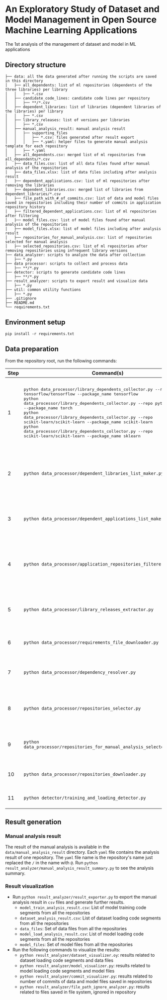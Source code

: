 # An Exploratory Study of Dataset and Model Management in Open Source Machine Learning Applications
The 1st analysis of the management of dataset and model in ML applications

## Directory structure
```
├── data: all the data generated after running the scripts are saved in this directory
│   ├── all_dependents: list of ml repositories (dependents of the three libraries) per library
│   │   ├── *.csv
│   ├── candidate_code_lines: candidate code lines per repository
│   │   ├── **/*.csv
│   ├── dependent_libraries: list of libraries (dependent libraries of the libraries) per library
│   │   ├── *.csv
│   ├── library_releases: list of versions per libraries
│   │   ├── *.csv
│   ├── manual_analysis_result: manual analysis result
│   │   ├── supporting_files
│   │   │   ├── *.csv: files generated after result export
│   │   │   ├── *.yaml: helper files to generate manual analysis template for each repository 
│   │   ├── *.yaml
│   ├── all_dependents.csv: merged list of ml repositories from all_dependents/*.csv  
│   ├── data_files.csv: list of all data files found after manual analysis of the repositories
│   ├── data_files.xlsx: list of data files including after analysis result
│   ├── dependent_applications.csv: list of ml repositories after removing the libraries
│   ├── dependent_libraries.csv: merged list of libraries from dependent_libraries/*.csv
│   ├── file_path_with_#_of_commits.csv: list of data and model files saved in repositories including their number of commits in application repository history
│   ├── filtered_dependent_applications.csv: list of ml repositories after filtering
│   ├── model_files.csv: list of model files found after manual analysis of the repositories
│   ├── model_files.xlsx: list of model files including after analysis result
│   ├── repositories_for_manual_analysis.csv: list of repositories selected for manual analysis
│   ├── selected_repositories.csv: list of ml repositories after removing repositories using infrequent library versions
├── data_analyzer: scripts to analyze the data after collection
│   ├── *.py
├── data processor: scripts to collect and process data
│   ├── **/*.py
├── detector: scripts to generate candidate code lines
│   ├── **/*.py
├── result_analyzer: scripts to export result and visualize data
│   ├── *.py
├── util: common utility functions
│   ├── *.py
├── .gitignore
├── README.md 
└── requirements.txt
```

## Environment setup
```commandline
pip install -r requirements.txt
```

## Data preparation
From the repository root, run the following commands:

| Step | Command(s)                                                                                                                                                                                                                                                                                                                                                                                                                                                              | Purpose                                                                                                       | Output                                      |
|------|-------------------------------------------------------------------------------------------------------------------------------------------------------------------------------------------------------------------------------------------------------------------------------------------------------------------------------------------------------------------------------------------------------------------------------------------------------------------------|---------------------------------------------------------------------------------------------------------------|---------------------------------------------|
| 1    | <pre>python data_processor/library_dependents_collector.py --repo tensorflow/tensorflow --package_name tensorflow<br>python data_processor/library_dependents_collector.py --repo pytorch/pytorch --package_name torch<br>python data_processor/library_dependents_collector.py --repo scikit-learn/scikit-learn --package_name scikit-learn<br>python data_processor/library_dependents_collector.py --repo scikit-learn/scikit-learn --package_name sklearn<br></pre> | Collect the ML repositories (dependents of TensorFlow, PyTorch and Scikit-learn) from GitHub dependency graph | `data/all_dependents/*.csv`                 |
| 2    | `python data_processor/dependent_libraries_list_maker.py`                                                                                                                                                                                                                                                                                                                                                                                                               | Get the dependent libraries of TensorFlow, PyTorch and Scikit-learn from Libraries.io                         | `data/dependent_libraries/*.csv`            |
| 3    | `python data_processor/dependent_applications_list_maker.py`                                                                                                                                                                                                                                                                                                                                                                                                            | Remove the libraries from the ML repositories we get after step 1                                             | `data/dependent_applications.csv`           |
| 4    | `python data_processor/application_repositories_filterer.py`                                                                                                                                                                                                                                                                                                                                                                                                            | Filter the list by repository metadata (# of commits, last commit date and repository purpose)                | `data/filtered_dependent_applications.csv`  |
| 5    | `python data_processor/library_releases_extractor.py`                                                                                                                                                                                                                                                                                                                                                                                                                   | Get the list of available versions of TensorFlow, PyTorch and Scikit-learn                                    | `data/library_releases/*.csv`               |
| 6    | `python data_processor/requirements_file_downloader.py`                                                                                                                                                                                                                                                                                                                                                                                                                 | Get the requirements files of the repositories                                                                | `data/requirements_files/*`                 |
| 7    | `python data_processor/dependency_resolver.py`                                                                                                                                                                                                                                                                                                                                                                                                                          | Resolve the dependencies in the requirements files                                                            | `data/all_specifications.csv`               |
| 8    | `python data_processor/repositories_selector.py`                                                                                                                                                                                                                                                                                                                                                                                                                        | Select the repositories based on their used library version                                                   | `data/selected_repositories.csv`            |
| 9    | `python data_processor/repositories_for_manual_analysis_selector.py`                                                                                                                                                                                                                                                                                                                                                                                                    | Randomly select 93 repositories for manual analysis                                                           | `data/repositories_for_manual_analysis.csv` |
| 10   | `python data_processor/repositories_downloader.py`                                                                                                                                                                                                                                                                                                                                                                                                                      | Clone the selected repositories from GitHub                                                                   | `data/repositories_for_manual_analysis/*`   |
| 11   | `python detector/training_and_loading_detector.py`                                                                                                                                                                                                                                                                                                                                                                                                                      | Generate the candidate code lines                                                                             | `data/manual_analysis/*`                    |

## Result generation
### Manual analysis result
The result of the manual analysis is available in the `data/manual_analysis_result` directory. Each `yaml` file contains the analysis result of one repository. The `yaml` file name is the repository's name just replaced the `/` in the name with `@`. Run `python result_analyzer/manual_analysis_result_summary.py` to see the analysis summary.
### Result visualization
* Run `python result_analyzer/result_exporter.py` to export the manual analysis result in `csv` files and generate further results.
  * `model_train_analysis_result.csv`: List of model training code segments from all the repositories
  * `dataset_analysis_result.csv`: List of dataset loading code segments from all the repositories
  * `data_files`: Set of data files from all the repositories
  * `model_load_analysis_result.csv`: List of model loading code segments from all the repositories 
  * `model_files`: Set of model files from all the repositories
* Run the following commands to visualize the results:
  * `python result_analyzer/dataset_visualizer.oy`: results related to dataset loading code segments and data files 
  * `python result_analyzer/model_visualizer.py`: results related to model loading code segments and model files
  * `python result_analyzer/commit_visualizer.py`: results related to number of commits of data and model files saved in repositories
  * `python result_analyzer/file_path_ignore_analyzer.py`: results related to files saved in file system, ignored in repository
